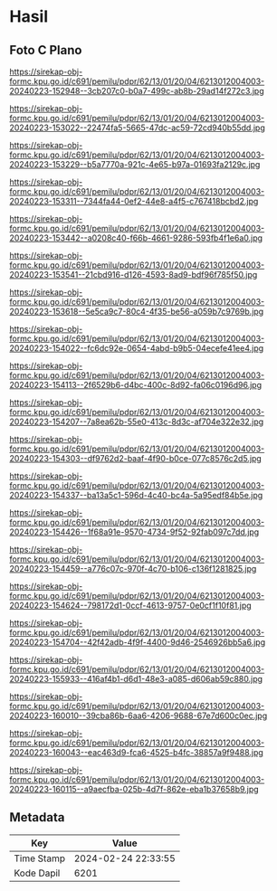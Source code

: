 # Hasil

## Foto C Plano

https://sirekap-obj-formc.kpu.go.id/c691/pemilu/pdpr/62/13/01/20/04/6213012004003-20240223-152948--3cb207c0-b0a7-499c-ab8b-29ad14f272c3.jpg

https://sirekap-obj-formc.kpu.go.id/c691/pemilu/pdpr/62/13/01/20/04/6213012004003-20240223-153022--22474fa5-5665-47dc-ac59-72cd940b55dd.jpg

https://sirekap-obj-formc.kpu.go.id/c691/pemilu/pdpr/62/13/01/20/04/6213012004003-20240223-153229--b5a7770a-921c-4e65-b97a-01693fa2129c.jpg

https://sirekap-obj-formc.kpu.go.id/c691/pemilu/pdpr/62/13/01/20/04/6213012004003-20240223-153311--7344fa44-0ef2-44e8-a4f5-c767418bcbd2.jpg

https://sirekap-obj-formc.kpu.go.id/c691/pemilu/pdpr/62/13/01/20/04/6213012004003-20240223-153442--a0208c40-f66b-4661-9286-593fb4f1e6a0.jpg

https://sirekap-obj-formc.kpu.go.id/c691/pemilu/pdpr/62/13/01/20/04/6213012004003-20240223-153541--21cbd916-d126-4593-8ad9-bdf96f785f50.jpg

https://sirekap-obj-formc.kpu.go.id/c691/pemilu/pdpr/62/13/01/20/04/6213012004003-20240223-153618--5e5ca9c7-80c4-4f35-be56-a059b7c9769b.jpg

https://sirekap-obj-formc.kpu.go.id/c691/pemilu/pdpr/62/13/01/20/04/6213012004003-20240223-154022--fc6dc92e-0654-4abd-b9b5-04ecefe41ee4.jpg

https://sirekap-obj-formc.kpu.go.id/c691/pemilu/pdpr/62/13/01/20/04/6213012004003-20240223-154113--2f6529b6-d4bc-400c-8d92-fa06c0196d96.jpg

https://sirekap-obj-formc.kpu.go.id/c691/pemilu/pdpr/62/13/01/20/04/6213012004003-20240223-154207--7a8ea62b-55e0-413c-8d3c-af704e322e32.jpg

https://sirekap-obj-formc.kpu.go.id/c691/pemilu/pdpr/62/13/01/20/04/6213012004003-20240223-154303--df9762d2-baaf-4f90-b0ce-077c8576c2d5.jpg

https://sirekap-obj-formc.kpu.go.id/c691/pemilu/pdpr/62/13/01/20/04/6213012004003-20240223-154337--ba13a5c1-596d-4c40-bc4a-5a95edf84b5e.jpg

https://sirekap-obj-formc.kpu.go.id/c691/pemilu/pdpr/62/13/01/20/04/6213012004003-20240223-154426--1f68a91e-9570-4734-9f52-92fab097c7dd.jpg

https://sirekap-obj-formc.kpu.go.id/c691/pemilu/pdpr/62/13/01/20/04/6213012004003-20240223-154459--a776c07c-970f-4c70-b106-c136f1281825.jpg

https://sirekap-obj-formc.kpu.go.id/c691/pemilu/pdpr/62/13/01/20/04/6213012004003-20240223-154624--798172d1-0ccf-4613-9757-0e0cf1f10f81.jpg

https://sirekap-obj-formc.kpu.go.id/c691/pemilu/pdpr/62/13/01/20/04/6213012004003-20240223-154704--42f42adb-4f9f-4400-9d46-2546926bb5a6.jpg

https://sirekap-obj-formc.kpu.go.id/c691/pemilu/pdpr/62/13/01/20/04/6213012004003-20240223-155933--416af4b1-d6d1-48e3-a085-d606ab59c880.jpg

https://sirekap-obj-formc.kpu.go.id/c691/pemilu/pdpr/62/13/01/20/04/6213012004003-20240223-160010--39cba86b-6aa6-4206-9688-67e7d600c0ec.jpg

https://sirekap-obj-formc.kpu.go.id/c691/pemilu/pdpr/62/13/01/20/04/6213012004003-20240223-160043--eac463d9-fca6-4525-b4fc-38857a9f9488.jpg

https://sirekap-obj-formc.kpu.go.id/c691/pemilu/pdpr/62/13/01/20/04/6213012004003-20240223-160115--a9aecfba-025b-4d7f-862e-eba1b37658b9.jpg


## Metadata

| Key        | Value               |
| ---------- | ------------------- |
| Time Stamp | 2024-02-24 22:33:55 |
| Kode Dapil | 6201                |



